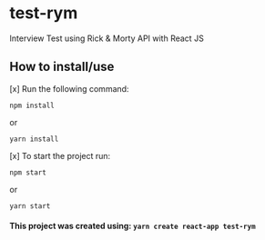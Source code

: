 # test-rym
Interview Test using Rick &amp; Morty API with React JS

## How to install/use

[x] Run the following command:

```
npm install
```

or

```
yarn install
```

[x] To start the project run:

```
npm start
```

or

```
yarn start
```


#### This project was created using: `yarn create react-app test-rym`